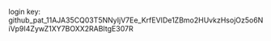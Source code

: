login key: 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

